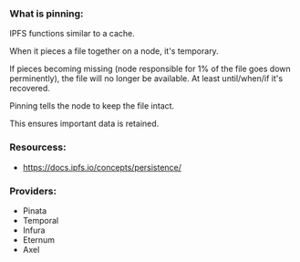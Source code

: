 ### What is pinning: 
IPFS functions similar to a cache.

When it pieces a file together on a node, it's temporary.

If pieces becoming missing (node responsible for 1% of the file goes down perminently), the file will no longer be available. At least until/when/if it's recovered.

Pinning tells the node to keep the file intact.

This ensures important data is retained.

### Resourcess:
- https://docs.ipfs.io/concepts/persistence/

### Providers:
- Pinata
- Temporal
- Infura
- Eternum
- Axel
